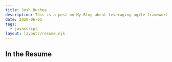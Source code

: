 ```yaml
---
title: Josh Buchea
description: This is a post on My Blog about leveraging agile frameworks.
date: 2020-06-05
tags:
  - javascript
layout: layouts/resume.njk
---
```


## In the Resume
